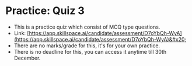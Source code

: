 # Practice: Quiz 3

* This is a practice quiz which consist of MCQ type questions.
* Link: [https://app.skillspace.ai/candidate/assessment/D7oYbQh-WyA](https://app.skillspace.ai/candidate/assessment/D7oYbQh-WyA)&#x20;
* There are no marks/grade for this, it's for your own practice.
* There is no deadline for this, you can access it anytime till 30th December.
